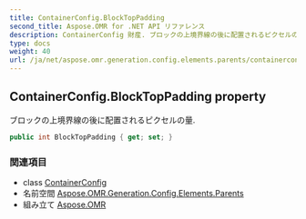 ```yaml
---
title: ContainerConfig.BlockTopPadding
second_title: Aspose.OMR for .NET API リファレンス
description: ContainerConfig 財産. ブロックの上境界線の後に配置されるピクセルの量.
type: docs
weight: 40
url: /ja/net/aspose.omr.generation.config.elements.parents/containerconfig/blocktoppadding/
---
```

## ContainerConfig.BlockTopPadding property

ブロックの上境界線の後に配置されるピクセルの量.

```csharp
public int BlockTopPadding { get; set; }
```

### 関連項目

* class [ContainerConfig](../)
* 名前空間 [Aspose.OMR.Generation.Config.Elements.Parents](../../containerconfig/)
* 組み立て [Aspose.OMR](../../../)


